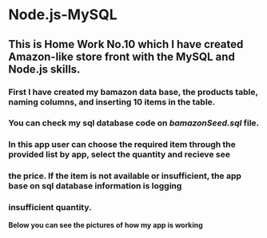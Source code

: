 # Node.js-MySQL

## This is Home Work No.10 which I have created Amazon-like store front with the MySQL and Node.js skills.

### First I have created my bamazon data base, the products table, naming columns, and inserting 10 items in the table.
### You can check my sql database code on *bamazonSeed.sql* file. 


### In this app user can choose the required item through the provided list by app, select the quantity and recieve see
### the price. If the item is not available or insufficient, the app base on sql database information is logging
### insufficient quantity.


**Below you can see the pictures of how my app is working**

